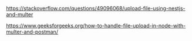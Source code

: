 https://stackoverflow.com/questions/49096068/upload-file-using-nestjs-and-multer

https://www.geeksforgeeks.org/how-to-handle-file-upload-in-node-with-multer-and-postman/